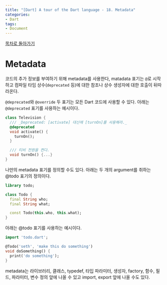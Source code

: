```yaml
---
title: "[Dart] A tour of the Dart language - 18. Metadata"
categories:
- Dart
tags:
- Document
---
```


[목차로 돌아가기](/dart/a-tour-of-the-dart-language/)

# Metadata

코드의 추가 정보를 부여하기 위해 metadata를 사용한다, matadata 표기는 `@`로 시작하고  컴파일 타임 상수(`deprecated` 등)에 대한 참조나 상수 생성자에 대한 호출이 뒤따라온다.

`@deprecated`와 `@override` 두 표기는 모든 Dart 코드에 사용할 수 있다. 아래는 `@deprecated` 표기를 사용하는 예시이다.

``` dart
class Television {
  /// _Deprecated: [activate] 대신에 [turnOn]를 사용해라._
  @deprecated
  void activate() {
    turnOn();
  }

  /// 티비 전원을 켠다.
  void turnOn() {...}
}
```

나만의 metadata 표기를 정의할 수도 있다. 아래는 두 개의 argument를 취하는 @todo 표기의 정의이다.

``` dart
library todo;

class Todo {
  final String who;
  final String what;

  const Todo(this.who, this.what);
}
```

아래는 @todo 표기를 사용하는 예시이다.

``` dart
import 'todo.dart';

@Todo('seth', 'make this do something')
void doSomething() {
  print('do something');
}
```

metadata는 라이브러리, 클래스, typedef, 타입 파라미터, 생성자, factory, 함수, 필드, 파라미터, 변수 정의 앞에 나올 수 있고 import, export 앞에 나올 수도 있다.
